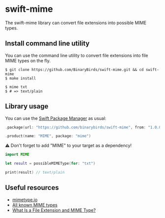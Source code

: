# swift-mime

The swift-mime library can convert file extensions into possible MIME types.

## Install command line utility

You can use the command line utility to convert file extensions into file MIME types on the fly.

```
$ git clone https://github.com/BinaryBirds/swift-mime.git && cd swift-mime
$ make install

$ mime txt 
$ # => text/plain
```

## Library usage

You can use the [Swift Package Manager](https://theswiftdev.com/2017/11/09/swift-package-manager-tutorial/) as usual:

```swift
.package(url: "https://github.com/binarybirds/swift-mime", from: "1.0.0"),

.product(name: "MIME", package: "mime")
```

⚠️ Don't forget to add "MIME" to your target as a dependency!

```swift
import MIME

let result = possibleMIMEType(for: "txt")

print(result) // text/plain
```

## Useful resources

- [mimetype.io](https://mimetype.io/all-types/)
- [All known MIME types](https://www.digipres.org/formats/mime-types/)
- [What Is a File Extension and MIME Type?](https://www.lifewire.com/file-extensions-and-mime-types-3469109)
